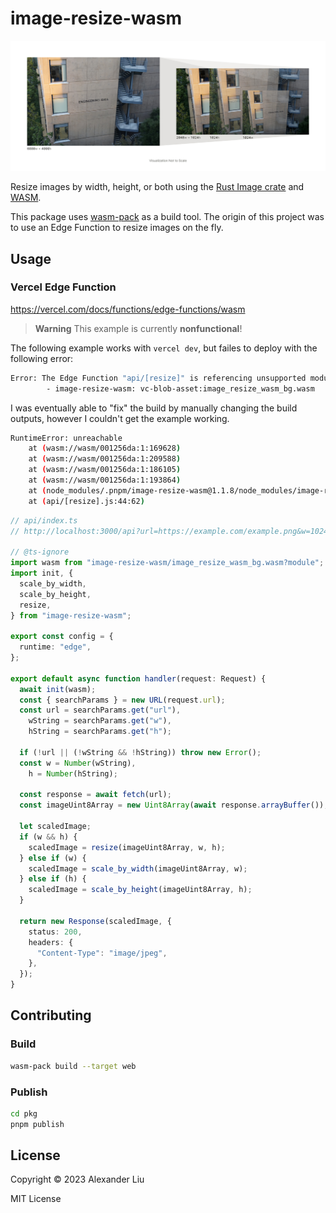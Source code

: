 # image-resize-wasm

![a full resolution image on the left with cropped and resized versions overlaid on top each other to the right.](./assets/banner.jpg)

Resize images by width, height, or both using the [Rust Image crate](https://crates.io/crates/image) and [WASM](https://webassembly.org/).

This package uses [wasm-pack](https://rustwasm.github.io/wasm-pack/) as a build tool. The origin of this project was to use an Edge Function to resize images on the fly.

## Usage

### Vercel Edge Function

<https://vercel.com/docs/functions/edge-functions/wasm>

> **Warning**
> This example is currently **nonfunctional**!

The following example works with `vercel dev`, but failes to deploy with the following error:

```bash
Error: The Edge Function "api/[resize]" is referencing unsupported modules:
        - image-resize-wasm: vc-blob-asset:image_resize_wasm_bg.wasm
```

I was eventually able to "fix" the build by manually changing the build outputs, however I couldn't get the example working.

```bash
RuntimeError: unreachable
    at (wasm://wasm/001256da:1:169628)
    at (wasm://wasm/001256da:1:209588)
    at (wasm://wasm/001256da:1:186105)
    at (wasm://wasm/001256da:1:193864)
    at (node_modules/.pnpm/image-resize-wasm@1.1.8/node_modules/image-resize-wasm/image_resize_wasm_bg.js:48:0)
    at (api/[resize].js:44:62)
```

```ts
// api/index.ts
// http://localhost:3000/api?url=https://example.com/example.png&w=1024

// @ts-ignore
import wasm from "image-resize-wasm/image_resize_wasm_bg.wasm?module";
import init, {
  scale_by_width,
  scale_by_height,
  resize,
} from "image-resize-wasm";

export const config = {
  runtime: "edge",
};

export default async function handler(request: Request) {
  await init(wasm);
  const { searchParams } = new URL(request.url);
  const url = searchParams.get("url"),
    wString = searchParams.get("w"),
    hString = searchParams.get("h");

  if (!url || (!wString && !hString)) throw new Error();
  const w = Number(wString),
    h = Number(hString);

  const response = await fetch(url);
  const imageUint8Array = new Uint8Array(await response.arrayBuffer());

  let scaledImage;
  if (w && h) {
    scaledImage = resize(imageUint8Array, w, h);
  } else if (w) {
    scaledImage = scale_by_width(imageUint8Array, w);
  } else if (h) {
    scaledImage = scale_by_height(imageUint8Array, h);
  }

  return new Response(scaledImage, {
    status: 200,
    headers: {
      "Content-Type": "image/jpeg",
    },
  });
}
```

## Contributing

### Build

```bash
wasm-pack build --target web
```

### Publish

```bash
cd pkg
pnpm publish
```

## License

Copyright © 2023 Alexander Liu

MIT License
